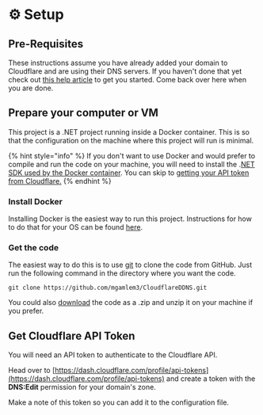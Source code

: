 # ⚙ Setup

## Pre-Requisites

These instructions assume you have already added your domain to Cloudflare and are using their DNS servers. If you haven't done that yet check out [this help article](https://developers.cloudflare.com/fundamentals/get-started/setup/add-site/) to get you started. Come back over here when you are done.

## Prepare your computer or VM

This project is a .NET project running inside a Docker container. This is so that the configuration on the machine where this project will run is minimal.&#x20;

{% hint style="info" %}
If you don't want to use Docker and would prefer to compile and run the code on your machine, you will need to install the .[NET SDK used by the Docker container](https://github.com/mgamlem3/CloudflareDDNS/blob/af6e15f74ebe88d331e159afdf7423538a40091d/Dockerfile#L1). You can skip to [getting your API token from Cloudflare.](setup.md#get-cloudflare-api-token)
{% endhint %}

### Install Docker

Installing Docker is the easiest way to run this project. Instructions for how to do that for your OS can be found [here](https://docs.docker.com/get-docker/).

### Get the code

The easiest way to do this is to use [git](https://git-scm.com/downloads) to clone the code from GitHub. Just run the following command in the directory where you want the code.

```
git clone https://github.com/mgamlem3/CloudflareDDNS.git
```

You could also [download](https://github.com/mgamlem3/CloudflareDDNS/archive/refs/heads/main.zip) the code as a .zip and unzip it on your machine if you prefer.

## Get Cloudflare API Token

You will need an API token to authenticate to the Cloudflare API.

Head over to [https://dash.cloudflare.com/profile/api-tokens](https://dash.cloudflare.com/profile/api-tokens) and create a token with the **DNS:Edit** permission for your domain's zone.

Make a note of this token so you can add it to the configuration file.
